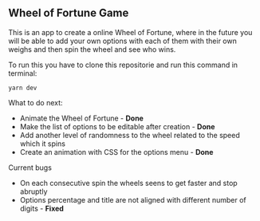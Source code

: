 <h2>Wheel of Fortune Game</h2>

This is an app to create a online Wheel of Fortune, where in the future you will be able to add your own options with each of them with their own weighs and then spin the wheel and see who wins.

To run this you have to clone this repositorie and run this command in terminal:
```
yarn dev
```

<span>What to do next:</span>
<ul>
  <li>Animate the Wheel of Fortune - <b>Done</b></li>
  <li>Make the list of options to be editable after creation - <b>Done</b></li>
  <li>Add another level of randomness to the wheel related to the speed which it spins</li>
  <li>Create an animation with CSS for the options menu - <b>Done</b></li>
</ul>

<span>Current bugs</span>
<ul>
  <li>On each consecutive spin the wheels seens to get faster and stop abruptly <b></b></li>
  <li>Options percentage and title are not aligned with different number of digits - <b>Fixed</b></li>
</ul>
